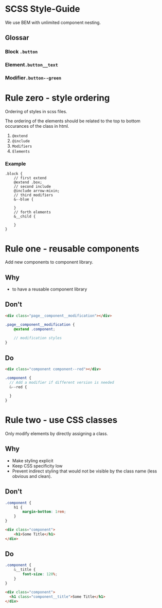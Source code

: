 # SCSS Style-Guide

We use BEM with unlimited component nesting.

## Glossar

### Block `.button`

### Element`.button__text`

### Modifier`.button--green`



# Rule zero - style ordering

Ordering of styles in scss files.

The ordering of the elements should be related to the top to bottom occurances of the class in html.

1. `@extend`
2. `@include`
3. `Modifiers`
4. `Elements`

### Example

```
.block {
	// first extend
	@extend .box;
	// second include
	@include arrow-mixin;
	// third modifiers
	&--blue {
	
	}
	// forth elements
	&__child {
	
	}
}
```



# Rule one - reusable components

Add new components to component library.

## Why

- to have a reusable component library

## Don't

```html
<div class="page__component__modification"></div>
```

```scss
.page__component__modification {
	@extend .component;
	
	// modification styles
}
```



## Do

```html
<div class="component component--red"></div>
```

```scss
.component {
  // Add a modifier if different version is needed
  &--red {
    
  }
}
```

# Rule two - use CSS classes

Only modify elements by directly assigning a class.

## Why

- Make styling explicit
- Keep CSS specificity low
- Prevent indirect styling that would not be visible by the class name (less obvious and clean).

## Don't 

```scss
.component {
	h1 {
		margin-bottom: 1rem;
	}
}
```

```html
<div class="component">
	<h1>Some Title</h1>
</div>
```

## Do

```scss
.component {
	&__title {
		font-size: 120%;
	}
}
```

```html
<div class="component">
  <h1 class="component__title">Some Title</h1>
</div>
```
